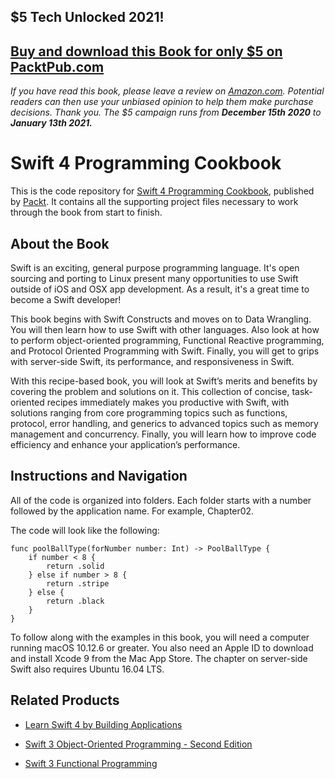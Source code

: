 ## $5 Tech Unlocked 2021!
[Buy and download this Book for only $5 on PacktPub.com](https://www.packtpub.com/product/swift-4-programming-cookbook/9781786460899)
-----
*If you have read this book, please leave a review on [Amazon.com](https://www.amazon.com/gp/product/1786460890).     Potential readers can then use your unbiased opinion to help them make purchase decisions. Thank you. The $5 campaign         runs from __December 15th 2020__ to __January 13th 2021.__*

# Swift 4 Programming Cookbook
This is the code repository for [Swift 4 Programming Cookbook](https://www.packtpub.com/application-development/swift-4-programming-cookbook?utm_source=github&utm_medium=repository&utm_campaign=9781786460899), published by [Packt](https://www.packtpub.com/?utm_source=github). It contains all the supporting project files necessary to work through the book from start to finish.
## About the Book
Swift is an exciting, general purpose programming language. It's open sourcing and porting to Linux present many opportunities to use Swift outside of iOS and OSX app development. As a result, it's a great time to become a Swift developer!

This book begins with Swift Constructs and moves on to Data Wrangling. You will then learn how to use Swift with other languages. Also look at how to perform object-oriented programming, Functional Reactive programming, and Protocol Oriented Programming with Swift. Finally, you will get to grips with server-side Swift, its performance, and responsiveness in Swift.

With this recipe-based book, you will look at Swift’s merits and benefits by covering the problem and solutions on it. This collection of concise, task-oriented recipes immediately makes you productive with Swift, with solutions ranging from core programming topics such as functions, protocol, error handling, and generics to advanced topics such as memory management and concurrency. Finally, you will learn how to improve code efficiency and enhance your application’s performance.

## Instructions and Navigation
All of the code is organized into folders. Each folder starts with a number followed by the application name. For example, Chapter02.



The code will look like the following:
```
func poolBallType(forNumber number: Int) -> PoolBallType { 
    if number < 8 { 
        return .solid 
    } else if number > 8 { 
        return .stripe 
    } else { 
        return .black 
    } 
}
```

To follow along with the examples in this book, you will need a computer running macOS 10.12.6 or greater. You also need an Apple ID to download and install Xcode 9 from the Mac App Store. The chapter on server-side Swift also requires Ubuntu 16.04 LTS.

## Related Products
* [Learn Swift 4 by Building Applications](https://www.packtpub.com/application-development/learn-swift-4-building-applications?utm_source=github&utm_medium=repository&utm_campaign=9781786463920)

* [Swift 3 Object-Oriented Programming - Second Edition](https://www.packtpub.com/application-development/swift-3-object-oriented-programming-second-edition?utm_source=github&utm_medium=repository&utm_campaign=9781787120396)

* [Swift 3 Functional Programming](https://www.packtpub.com/application-development/swift-3-functional-programming?utm_source=github&utm_medium=repository&utm_campaign=9781785883880)

